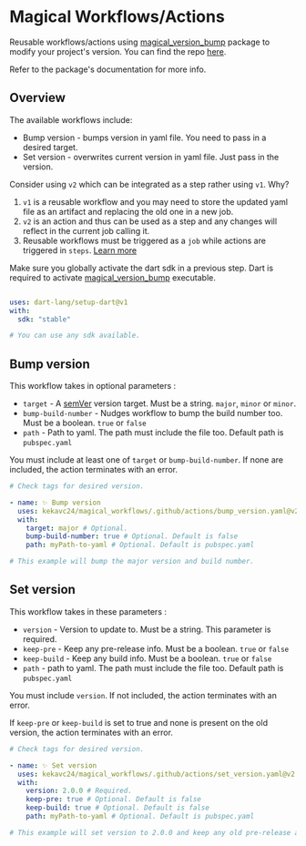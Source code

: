 # Magical Workflows/Actions
Reusable workflows/actions using [magical_version_bump][mvb_pub_link] package to modify your project's version. You can find the repo [here][mvb_github_link].

Refer to the package's documentation for more info.

## Overview
The available workflows include:
* Bump version - bumps version in yaml file. You need to pass in a desired target.
* Set version - overwrites current version in yaml file. Just pass in the version.

Consider using `v2` which can be integrated as a step rather using `v1`. Why?
1. `v1` is a reusable workflow and you may need to store the updated yaml file as an artifact and replacing the old one in a new job.
2. `v2` is an action and thus can be used as a step and any changes will reflect in the current job calling it.
3. Reusable workflows must be triggered as a `job` while actions are triggered in `steps`. [Learn more][learn_more_link]

Make sure you globally activate the dart sdk in a previous step. Dart is required to activate [magical_version_bump][mvb_pub_link] executable.
```yaml

uses: dart-lang/setup-dart@v1
with:
  sdk: "stable"

# You can use any sdk available.
```

## Bump version
This workflow takes in optional parameters :
* `target` - A [semVer][semver_link] version target. Must be a string. `major`, `minor` or `minor`. 
* `bump-build-number` - Nudges workflow to bump the build number too. Must be a boolean. `true` or `false`
* `path` - Path to yaml. The path must include the file too. Default path is `pubspec.yaml`

You must include at least one of `target` or `bump-build-number`. If none are included, the action terminates with an error.

``` yaml
# Check tags for desired version.

- name: ✨ Bump version
  uses: kekavc24/magical_workflows/.github/actions/bump_version.yaml@v2
  with:
    target: major # Optional. 
    bump-build-number: true # Optional. Default is false
    path: myPath-to-yaml # Optional. Default is pubspec.yaml

# This example will bump the major version and build number.
```

## Set version
This workflow takes in these parameters :
* `version` - Version to update to. Must be a string. This parameter is required. 
* `keep-pre` - Keep any pre-release info. Must be a boolean. `true` or `false`
* `keep-build` - Keep any build info. Must be a boolean. `true` or `false`
* `path` - path to yaml. The path must include the file too. Default path is `pubspec.yaml`

You must include `version`. If not included, the action terminates with an error.

If `keep-pre` or `keep-build` is set to true and none is present on the old version, the action terminates with an error.

``` yaml
# Check tags for desired version.

- name: ✨ Set version
  uses: kekavc24/magical_workflows/.github/actions/set_version.yaml@v2
  with:
    version: 2.0.0 # Required. 
    keep-pre: true # Optional. Default is false
    keep-build: true # Optional. Default is false
    path: myPath-to-yaml # Optional. Default is pubspec.yaml

# This example will set version to 2.0.0 and keep any old pre-release and build info.
```

[mvb_github_link]: https://github.com/kekavc24/magical_version_bump
[mvb_pub_link]: https://pub.dev/packages/magical_version_bump
[semver_link]: https://semver.org/
[learn_more_link]: https://dev.to/github/whats-the-difference-between-a-github-action-and-a-workflow-2gba
